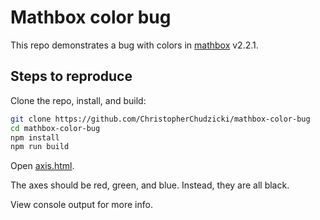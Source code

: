 # Mathbox color bug

This repo demonstrates a bug with colors in [mathbox](https://github.com/unconed/mathbox) v2.2.1.

## Steps to reproduce
Clone the repo, install, and build:
```sh
git clone https://github.com/ChristopherChudzicki/mathbox-color-bug
cd mathbox-color-bug
npm install
npm run build
```

Open [axis.html](./axis.html).

The axes should be red, green, and blue. Instead, they are all black.

View console output for more info.